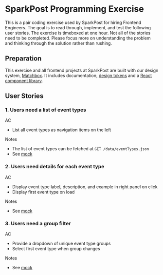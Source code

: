 # SparkPost Programming Exercise

This is a pair coding exercise used by SparkPost for hiring Frontend Engineers. The goal is to read through, implement, and test the following user stories. The exercise is timeboxed at one hour. Not all of the stories need to be completed. Please focus more on understanding the problem and thinking through the solution rather than rushing.

## Preparation

This exercise and all frontend projects at SparkPost are built with our design system, [Matchbox](//design.sparkpost.com/). It includes documentation, [design tokens](//design.sparkpost.com/design/tokens) and a [React component library](//design.sparkpost.com/components/getting-started).

## User Stories

### 1. Users need a list of event types

AC

- List all event types as navigation items on the left

Notes

- The list of event types can be fetched at `GET /data/eventTypes.json`
- See [mock](./mocks/nav.png)

### 2. Users need details for each event type

AC

- Display event type label, description, and example in right panel on click
- Display first event type on load

Notes

- See [mock](./mocks/navAndDetails.png)

### 3. Users need a group filter

AC

- Provide a dropdown of unique event type groups
- Select first event type when group changes

Notes

- See [mock](./mocks/navDetailsAndGroups.png)
